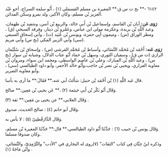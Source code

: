 ٦١٤٢ -** بخ ت س ق:** المغيرة بن مسلم القسملي (١) ، أَبُو سلمة السراج، أخو عَبْد العزيز بْن مسلم، وكان الأكبر، ولد بمرو وسكن المدائن.

**رَوَى عَن:** أبان بْن القاسم، وإسماعيل بْن أَبي خالد، والربيع بْن أنس، وسَعِيد بْن طهمان، وعبد اللَّهِ بْن بريدة، وعكرمة مولى ابن عباس، وعَمْرو بْن دينار، وفرقد السبخي (ق) ، ومطر الوراق (س) ، وميمون أَبِي حمزة، ويونس بْن عُبَيد (ت) ، وأبي إسحاق السبعي (سي) وأبي الزبير المكي (بخ س) وأبي مريم.

**رَوَى عَنه:** أَحْمَد بْن مُحَمَّد النَّسَائي، وأسباط بْن مُحَمَّد القرشي (س) ، وإسحاق بْن سُلَيْمان الرازي (ت س ق) ، وسفيان الثوري، وسهل بْن حماد أَبُو عتاب الدلال، وشبابة بْن سوار (بخ س) ، وعبد اللَّهِ بْن المبارك، وعلي بْن عاصم الواسطي، ومحمد ابن سواء، ومروان بْن معاوية الفزاري، ويحيى بْن نصر بْن حاجب،وأَبُو خالد الأحمر، وأبو داود الطيالسي (سي) ، وأبو معاوية الضرير.

قال عَبد اللَّهِ (١) بْن أَحْمَد بْن حنبل: سَأَلتُ أبي عنه،** فَقَالَ:** ما أرى به بأسا.

وَقَال أَبُو بَكْر بْن أَبي خيثمة (٢) ،** عَن يحيى بْن مَعِين:** صالح.

وَقَال الغلابي،** عن يحيى بن مَعِين:** ثقة (٣) .

وَقَال أبو حاتم (٤) : صالح الحديث، صدوق.

وَقَال الدَّارَقُطنِيّ (٥) : لا بأس به.

وَقَال يونس بْن حبيب (٦) : حَدَّثَنَا أَبُو داود الطيالسي،** قال:** حَدَّثَنَا المغيرة بْن مسلم، وكان صدوقا مسلما.

وذكره ابنُ حِبَّان فِي كتاب "الثقات" (٧)روى له البخاري في "الأدب" والتِّرْمِذِيّ، والنَّسَائي، وابْن مَاجَهْ (١) .